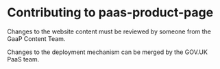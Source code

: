 # Contributing to paas-product-page

Changes to the website content must be reviewed by someone from the GaaP
Content Team.

Changes to the deployment mechanism can be merged by the GOV.UK PaaS team.
